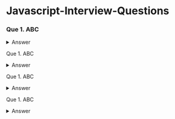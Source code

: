 # Javascript-Interview-Questions

### Que 1. ABC

<details><summary>Answer</summary>
<p>
  XYZ
</p>
</details>

Que 1. ABC

<details><summary>Answer</summary>
<p>
  XYZ
</p>
</details>


Que 1. ABC

<details><summary>Answer</summary>
<p>
  XYZ
</p>
</details>


Que 1. ABC

<details><summary>Answer</summary>
<p>
  XYZ
</p>
</details>

